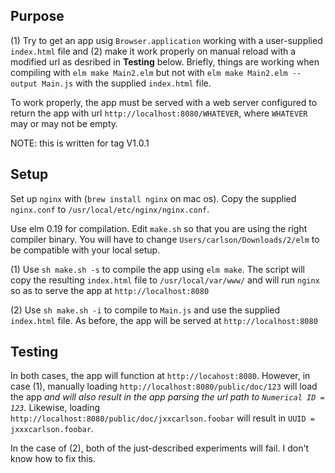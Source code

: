 ## Purpose

(1) Try to get an app usig `Browser.application` working
with a user-supplied `index.html` file and (2) make
it work properly on manual reload with a modified 
url as desribed in **Testing** below.  Briefly,
things are working when compiling with `elm make Main2.elm`
but not with `elm make Main2.elm --output Main.js` with 
the supplied `index.html` file.

To work properly, the app must be served with a web server
configured to return the app with url `http://localhost:8080/WHATEVER`,
where `WHATEVER` may or may not be empty.

NOTE: this is written for tag V1.0.1

## Setup

Set up `nginx` with  (`brew install nginx` on mac os).
Copy the supplied `nginx.conf` to `/usr/local/etc/nginx/nginx.conf`.

Use elm 0.19 for compilation.  Edit `make.sh` so 
that you are using the right compiler binary.  You 
will have to change `Users/carlson/Downloads/2/elm`
to be compatible with your local setup.

(1) Use `sh make.sh -s` to compile the app using
`elm make`.  The script will copy the resulting
`index.html` file to `/usr/local/var/www/`
and will run `nginx` so as to serve the 
app at `http://localhost:8080`

(2) Use `sh make.sh -i` to compile to `Main.js` 
and use the supplied `index.html` file.
As before, the app will be served
at `http://localhost:8080`

## Testing

In both cases, the app will function at `http://locahost:8080`.
However, in case (1), manually loading `http://localhost:8080/public/doc/123`
will load the app *and will also result in the app parsing the
url path to `Numerical ID = 123`.* Likewise, loading
`http://localhost:8080/public/doc/jxxcarlson.foobar` will
result in `UUID = jxxxcarlson.foobar`.

In the case of (2), both of the just-described experiments will 
fail.  I don't know how to fix this.